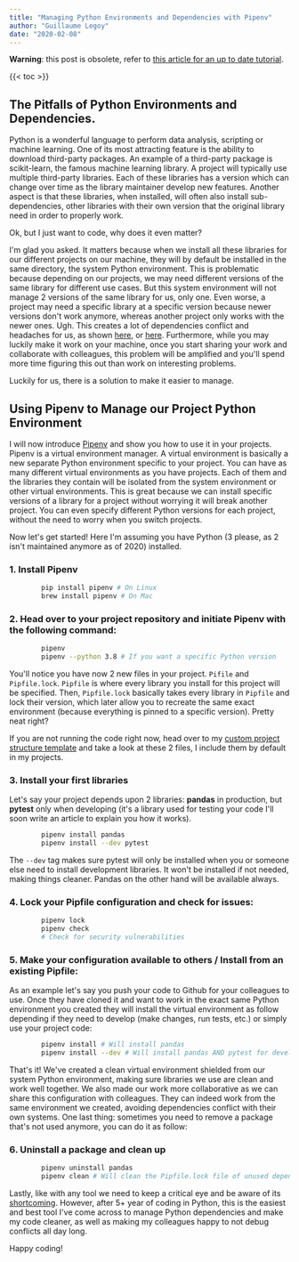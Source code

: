 ```yaml
---
title: "Managing Python Environments and Dependencies with Pipenv"
author: "Guillaume Legoy"
date: "2020-02-08"
---
```

**Warning**: this post is obsolete, refer to [this article for an up to date tutorial](http://localhost:64520/posts/switching-to-poetry-python-dependencies/).


{{< toc >}}


## The Pitfalls of Python Environments and Dependencies.



Python is a wonderful language to perform data analysis, scripting or machine learning. One of its most attracting feature is the ability to download third-party packages. An example of a third-party package is scikit-learn, the famous machine learning library. A project will typically use multiple third-party libraries. Each of these libraries has a version which can change over time as the library maintainer develop new features. Another aspect is that these libraries, when installed, will often also install sub-dependencies, other libraries with their own version that the original library need in order to properly work.         




Ok, but I just want to code, why does it even matter?        




I'm glad you asked. It matters because when we install all these libraries for our different projects on our machine, they will by default be installed in the same directory, the system Python environment. This is problematic because depending on our projects, we may need different versions of the same library for different use cases. But this system environment will not manage 2 versions of the same library for us, only one. Even worse, a project may need a specific library at a specific version because newer versions don't work anymore, whereas another project only works with the newer ones. Ugh. This creates a lot of dependencies conflict and headaches for us, as shown [here](https://github.com/spulec/moto/issues/1813), or [here](https://github.com/fishtown-analytics/dbt/issues/733). Furthermore, while you may luckily make it work on your machine, once you start sharing your work and collaborate with colleagues, this problem will be amplified and you'll spend more time figuring this out than work on interesting problems.        





Luckily for us, there is a solution to make it easier to manage.        





## Using Pipenv to Manage our Project Python Environment        


I will now introduce [Pipenv](https://github.com/pypa/pipenv) and show you how to use it in your projects. Pipenv is a virtual environment manager. A virtual environment is basically a new separate Python environment specific to your project. You can have as many different virtual environments as you have projects. Each of them and the libraries they contain will be isolated from the system environment or other virtual environments. This is great because we can install specific versions of a library for a project without worrying it will break another project. You can even specify different Python versions for each project, without the need to worry when you switch projects.        



Now let's get started! Here I'm assuming you have Python (3 please, as 2 isn't maintained anymore as of 2020) installed.        




### 1. Install Pipenv  


```bash
        pip install pipenv # On Linux
        brew install pipenv # On Mac
```      



### 2. Head over to your project repository and initiate Pipenv with the following command:  


```bash
        pipenv
        pipenv --python 3.8 # If you want a specific Python version
```  



You'll notice you have now 2 new files in your project. `Pifile` and `Pipfile.lock`. `Pipfile` is where every library you install for this project will be specified. Then, `Pipfile.lock` basically takes every library in `Pipfile` and lock their version, which later allow you to recreate the same exact environment (because everything is pinned to a specific version). Pretty neat right?        




If you are not running the code right now, head over to my [custom project structure template](https://github.com/GuillaumeLegoy/data-projects-template/tree/master/%7B%7B%20cookiecutter.repo_name%20%7D%7D) and take a look at these 2 files, I include them by default in my projects.        





### 3. Install your first libraries

Let's say your project depends upon 2 libraries: **pandas** in production, but **pytest** only when developing (it's a library used for testing your code I'll soon write an article to explain you how it works).        




```bash
        pipenv install pandas
        pipenv install --dev pytest
```        




The `--dev` tag makes sure pytest will only be installed when you or someone else need to install development libraries. It won't be installed if not needed, making things cleaner. Pandas on the other hand will be available always.        




### 4. Lock your Pipfile configuration and check for issues:        




```bash
        pipenv lock
        pipenv check
        # Check for security vulnerabilities
```        




### 5. Make your configuration available to others / Install from an existing Pipfile:        




As an example let's say you push your code to Github for your colleagues to use. Once they have cloned it and want to work in the exact same Python environment you created they will install the virtual environment as follow depending if they need to develop (make changes, run tests, etc.) or simply use your project code:        




```bash
        pipenv install # Will install pandas
        pipenv install --dev # Will install pandas AND pytest for development
```        




That's it! We've created a clean virtual environment shielded from our system Python environment, making sure libraries we use are clean and work well together. We also made our work more collaborative as we can share this configuration with colleagues. They can indeed work from the same environment we created, avoiding dependencies conflict with their own systems. One last thing: sometimes you need to remove a package that's not used anymore, you can do it as follow:        




### 6. Uninstall a package and clean up     




```bash
        pipenv uninstall pandas
        pipenv clean # Will clean the Pipfile.lock file of unused dependencies
```        




Lastly, like with any tool we need to keep a critical eye and be aware of its [shortcoming](https://chriswarrick.com/blog/2018/07/17/pipenv-promises-a-lot-delivers-very-little/). However, after 5+ year of coding in Python, this is the easiest and best tool I've come across to manage Python dependencies and make my code cleaner, as well as making my colleagues happy to not debug conflicts all day long.        




Happy coding! 